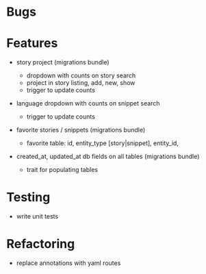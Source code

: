 
Bugs
===

Features
===
- story project (migrations bundle)
    - dropdown with counts on story search 
    - project in story listing, add, new, show
    - trigger to update counts

- language dropdown with counts on snippet search   
    - trigger to update counts
    
- favorite stories / snippets (migrations bundle)
    - favorite table: id, entity_type [story|snippet], entity_id,  

- created_at, updated_at db fields on all tables (migrations bundle)
    - trait for populating tables

Testing
===
- write unit tests

Refactoring
===
- replace annotations with yaml routes